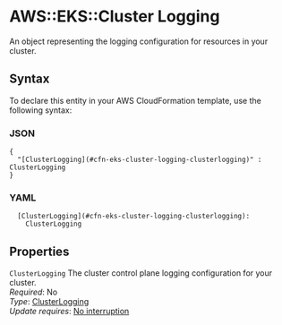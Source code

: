 # AWS::EKS::Cluster Logging<a name="aws-properties-eks-cluster-logging"></a>

An object representing the logging configuration for resources in your cluster\.

## Syntax<a name="aws-properties-eks-cluster-logging-syntax"></a>

To declare this entity in your AWS CloudFormation template, use the following syntax:

### JSON<a name="aws-properties-eks-cluster-logging-syntax.json"></a>

```
{
  "[ClusterLogging](#cfn-eks-cluster-logging-clusterlogging)" : ClusterLogging
}
```

### YAML<a name="aws-properties-eks-cluster-logging-syntax.yaml"></a>

```
  [ClusterLogging](#cfn-eks-cluster-logging-clusterlogging): 
    ClusterLogging
```

## Properties<a name="aws-properties-eks-cluster-logging-properties"></a>

`ClusterLogging`  <a name="cfn-eks-cluster-logging-clusterlogging"></a>
The cluster control plane logging configuration for your cluster\.  
*Required*: No  
*Type*: [ClusterLogging](aws-properties-eks-cluster-clusterlogging.md)  
*Update requires*: [No interruption](https://docs.aws.amazon.com/AWSCloudFormation/latest/UserGuide/using-cfn-updating-stacks-update-behaviors.html#update-no-interrupt)